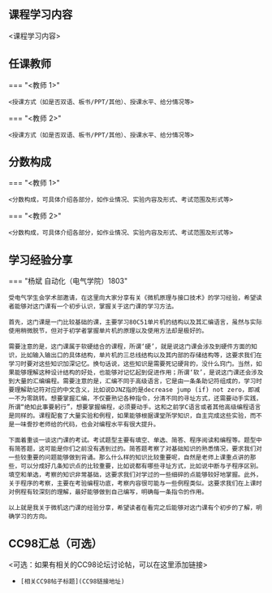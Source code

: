 ## 课程学习内容

<课程学习内容>


## 任课教师

=== "<教师 1>"

    <授课方式（如是否双语、板书/PPT/其他）、授课水平、给分情况等>

=== "<教师 2>"

    <授课方式（如是否双语、板书/PPT/其他）、授课水平、给分情况等>


## 分数构成

=== "<教师 1>"

    <分数构成，可具体介绍各部分，如作业情况、实验内容及形式、考试范围及形式等>

=== "<教师 2>"

    <分数构成，可具体介绍各部分，如作业情况、实验内容及形式、考试范围及形式等>


## 学习经验分享

=== "杨斌 自动化（电气学院）1803"

    ​受电气学生会学术部邀请，在这里向大家分享有关《微机原理与接口技术》的学习经验，希望读者能够对这门课有一个初步认识，掌握关于这门课的学习方法。

    ​首先，这门课是一门比较基础的课，主要学习80C51单片机的结构以及其汇编语言，虽然与实际使用稍微脱节，但对于初学者掌握单片机的原理以及使用方法却是极好的。

    ​需要注意的是，这门课属于软硬结合的课程，所谓‘硬’，就是说这门课会涉及到硬件方面的知识，比如输入输出口的具体结构，单片机的三总线结构以及其内部的存储结构等，这要求我们在学习时要对这些知识加深记忆。换句话说，这些知识是需要死记硬背的，没什么窍门。当然，如果能够理解这种设计结构的好处，也能够对记忆起到促进作用；所谓‘软’，是说这门课还会涉及到大量的汇编编程。需要注意的是，汇编不同于高级语言，它是由一条条助记符组成的，学习时要理解助记符对应的中文含义，比如说DJNZ指的是decrease jump (if) not zero，即减一不为零跳转。想要掌握汇编，不仅要熟记各种指令，分清不同的寻址方式，还需要动手实践，所谓“绝知此事要躬行”，想要掌握编程，必须要动手。这和之前学C语言或者其他高级编程语言是同样的。课程配套了大量实验和例程，如果能够根据课堂所学知识，自主完成这些实验，而不是一味誊抄老师给的代码，也会对编程水平有很大提升。

    ​下面着重谈一谈这门课的考试。考试题型主要有填空、单选、简答、程序阅读和编程等。题型中有简答题，这可能是你们之前没有遇到过的。简答题考察了对基础知识的熟悉情况，要求我们对一些较重要的问题能够做到背诵。那么什么样的知识比较重要呢，自然是老师上课重点讲的那些，可以分成好几条知识点的比较重要，比如说都有哪些寻址方式，比如说中断与子程序区别。填空和单选，考察的知识非常基础，这要求我们对学过的一些细碎的点能够较好地掌握。此外，关于程序的考察，主要在考验编程功底，考察内容很可能与一些例程类似。这要求我们在上课时对例程有较深刻的理解，最好能够做到自己编写，明确每一条指令的作用。

    ​以上就是我关于微机这门课的经验分享，希望读者在看完之后能够对这门课有个初步的了解，明确学习的方向。

## CC98汇总（可选）
<可选：如果有相关的CC98论坛讨论帖，可以在这里添加链接>
* `[相关CC98帖子标题](CC98链接地址)`